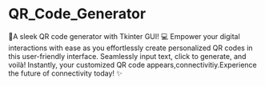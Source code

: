 # QR_Code_Generator
🌟A sleek QR code generator with Tkinter GUI! 💻  Empower your digital interactions with ease as you effortlessly create personalized QR codes in this user-friendly interface. Seamlessly input text, click to generate, and voilà! Instantly, your customized QR code appears,connectivitiy.Experience the future of connectivity today! ✨
